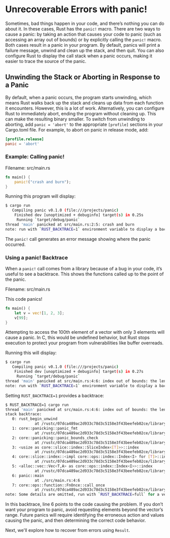 # Unrecoverable Errors with panic!

Sometimes, bad things happen in your code, and there’s nothing you can do about it. In these cases, Rust has the `panic!` macro. There are two ways to cause a panic: by taking an action that causes your code to panic (such as accessing an array out of bounds) or by explicitly calling the `panic!` macro. Both cases result in a panic in your program. By default, panics will print a failure message, unwind and clean up the stack, and then quit. You can also configure Rust to display the call stack when a panic occurs, making it easier to trace the source of the panic.

## Unwinding the Stack or Aborting in Response to a Panic

By default, when a panic occurs, the program starts unwinding, which means Rust walks back up the stack and cleans up data from each function it encounters. However, this is a lot of work. Alternatively, you can configure Rust to immediately abort, ending the program without cleaning up. This can make the resulting binary smaller. To switch from unwinding to aborting, add `panic = 'abort'` to the appropriate `[profile]` sections in your Cargo.toml file. For example, to abort on panic in release mode, add:

```toml
[profile.release]
panic = 'abort'
```

### Example: Calling panic!

Filename: src/main.rs

```rust
fn main() {
    panic!("crash and burn");
}
```

Running this program will display:

```sh
$ cargo run
   Compiling panic v0.1.0 (file:///projects/panic)
    Finished dev [unoptimized + debuginfo] target(s) in 0.25s
     Running `target/debug/panic`
thread 'main' panicked at src/main.rs:2:5: crash and burn
note: run with `RUST_BACKTRACE=1` environment variable to display a backtrace
```

The `panic!` call generates an error message showing where the panic occurred.

### Using a panic! Backtrace

When a `panic!` call comes from a library because of a bug in your code, it’s useful to see a backtrace. This shows the functions called up to the point of the panic.

Filename: src/main.rs

This code panics!

```rust
fn main() {
    let v = vec![1, 2, 3];
    v[99];
}
```

Attempting to access the 100th element of a vector with only 3 elements will cause a panic. In C, this would be undefined behavior, but Rust stops execution to protect your program from vulnerabilities like buffer overreads.

Running this will display:

```sh
$ cargo run
   Compiling panic v0.1.0 (file:///projects/panic)
    Finished dev [unoptimized + debuginfo] target(s) in 0.27s
     Running `target/debug/panic`
thread 'main' panicked at src/main.rs:4:6: index out of bounds: the len is 3 but the index is 99
note: run with `RUST_BACKTRACE=1` environment variable to display a backtrace
```

Setting `RUST_BACKTRACE=1` provides a backtrace:

```sh
$ RUST_BACKTRACE=1 cargo run
thread 'main' panicked at src/main.rs:4:6: index out of bounds: the len is 3 but the index is 99
stack backtrace:
   0: rust_begin_unwind
             at /rustc/07dca489ac2d933c78d3c5158e3f43beefeb02ce/library/std/src/panicking.rs:645:5
   1: core::panicking::panic_fmt
             at /rustc/07dca489ac2d933c78d3c5158e3f43beefeb02ce/library/core/src/panicking.rs:72:14
   2: core::panicking::panic_bounds_check
             at /rustc/07dca489ac2d933c78d3c5158e3f43beefeb02ce/library/core/src/panicking.rs:208:5
   3: <usize as core::slice::index::SliceIndex<[T]>>::index
             at /rustc/07dca489ac2d933c78d3c5158e3f43beefeb02ce/library/core/src/slice/index.rs:255:10
   4: core::slice::index::<impl core::ops::index::Index<I> for [T]>::index
             at /rustc/07dca489ac2d933c78d3c5158e3f43beefeb02ce/library/core/src/slice/index.rs:18:9
   5: <alloc::vec::Vec<T,A> as core::ops::index::Index<I>>::index
             at /rustc/07dca489ac2d933c78d3c5158e3f43beefeb02ce/library/alloc/src/vec/mod.rs:2770:9
   6: panic::main
             at ./src/main.rs:4:6
   7: core::ops::function::FnOnce::call_once
             at /rustc/07dca489ac2d933c78d3c5158e3f43beefeb02ce/library/core/src/ops/function.rs:250:5
note: Some details are omitted, run with `RUST_BACKTRACE=full` for a verbose backtrace.
```

In this backtrace, line 6 points to the code causing the problem. If you don’t want your program to panic, avoid requesting elements beyond the vector’s range. Future panics will require identifying the erroneous action and values causing the panic, and then determining the correct code behavior.

Next, we'll explore how to recover from errors using `Result`.